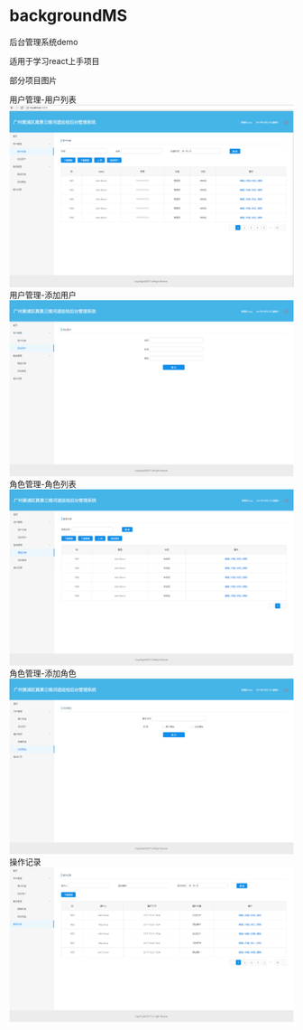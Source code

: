 # backgroundMS
后台管理系统demo



适用于学习react上手项目

部分项目图片

用户管理-用户列表
![](https://github.com/Larryliuy/backgroundMS/blob/master/screenshots/userList.png)
用户管理-添加用户
![](https://github.com/Larryliuy/backgroundMS/blob/master/screenshots/userAdd.png)
角色管理-角色列表
![](https://github.com/Larryliuy/backgroundMS/blob/master/screenshots/roleList.png)
角色管理-添加角色
![](https://github.com/Larryliuy/backgroundMS/blob/master/screenshots/roleAdd.png)
操作记录
![](https://github.com/Larryliuy/backgroundMS/blob/master/screenshots/operateRecord.png)